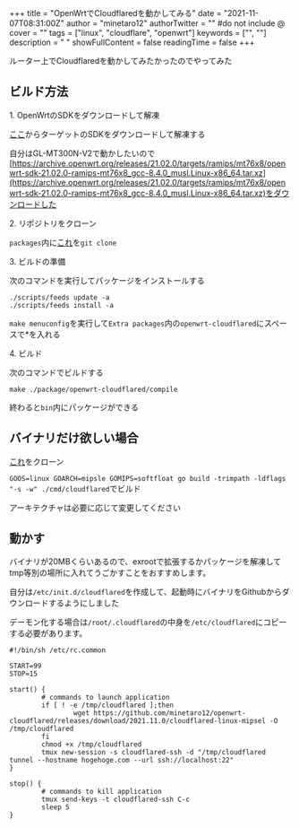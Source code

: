 +++
title = "OpenWrtでCloudflaredを動かしてみる"
date = "2021-11-07T08:31:00Z"
author = "minetaro12"
authorTwitter = "" #do not include @
cover = ""
tags = ["linux", "cloudflare", "openwrt"]
keywords = ["", ""]
description = " "
showFullContent = false
readingTime = false
+++

ルーター上でCloudflaredを動かしてみたかったのでやってみた

## ビルド方法

1\.  OpenWrtのSDKをダウンロードして解凍

[ここ](https://downloads.openwrt.org/)からターゲットのSDKをダウンロードして解凍する

自分はGL-MT300N-V2で動かしたいので[https://archive.openwrt.org/releases/21.02.0/targets/ramips/mt76x8/openwrt-sdk-21.02.0-ramips-mt76x8_gcc-8.4.0_musl.Linux-x86_64.tar.xz](https://archive.openwrt.org/releases/21.02.0/targets/ramips/mt76x8/openwrt-sdk-21.02.0-ramips-mt76x8_gcc-8.4.0_musl.Linux-x86_64.tar.xz)をダウンロードした

2\. リポジトリをクローン

`packages`内に[これ](https://github.com/minetaro12/openwrt-cloudflared)を`git clone`

3\. ビルドの準備

次のコマンドを実行してパッケージをインストールする

```
./scripts/feeds update -a
./scripts/feeds install -a
```

`make menuconfig`を実行して`Extra packages`内の`openwrt-cloudflared`にスペースで*を入れる

4\. ビルド

次のコマンドでビルドする

`make ./package/openwrt-cloudflared/compile`

終わると`bin`内にパッケージができる

## バイナリだけ欲しい場合

[これ](https://github.com/cloudflare/cloudflared)をクローン

`GOOS=linux GOARCH=mipsle GOMIPS=softfloat go build -trimpath -ldflags "-s -w" ./cmd/cloudflared`でビルド

アーキテクチャは必要に応じて変更してください

## 動かす

バイナリが20MBくらいあるので、exrootで拡張するかパッケージを解凍してtmp等別の場所に入れてうごかすことをおすすめします。

自分は`/etc/init.d/cloudflared`を作成して、起動時にバイナリをGithubからダウンロードするようにしました

デーモン化する場合は`/root/.cloudflared`の中身を`/etc/cloudflared`にコピーする必要があります。

```
#!/bin/sh /etc/rc.common

START=99
STOP=15

start() {
        # commands to launch application
        if [ ! -e /tmp/cloudflared ];then
                wget https://github.com/minetaro12/openwrt-cloudflared/releases/download/2021.11.0/cloudflared-linux-mipsel -O /tmp/cloudflared
        fi
        chmod +x /tmp/cloudflared
        tmux new-session -s cloudflared-ssh -d "/tmp/cloudflared tunnel --hostname hogehoge.com --url ssh://localhost:22"
}

stop() {
        # commands to kill application
        tmux send-keys -t cloudflared-ssh C-c
        sleep 5
}
```
